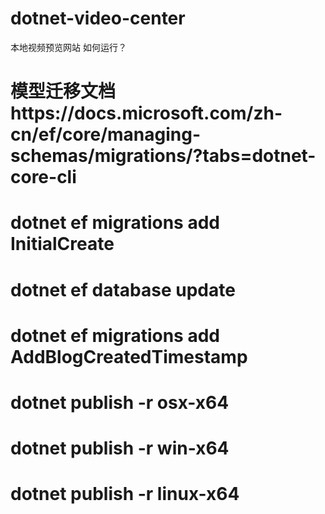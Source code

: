 # dotnet-video-center
本地视频预览网站
如何运行？
# 模型迁移文档https://docs.microsoft.com/zh-cn/ef/core/managing-schemas/migrations/?tabs=dotnet-core-cli
# dotnet ef migrations add InitialCreate
# dotnet ef database update
# dotnet ef migrations add AddBlogCreatedTimestamp
# dotnet publish -r osx-x64
# dotnet publish -r win-x64
# dotnet publish -r linux-x64
